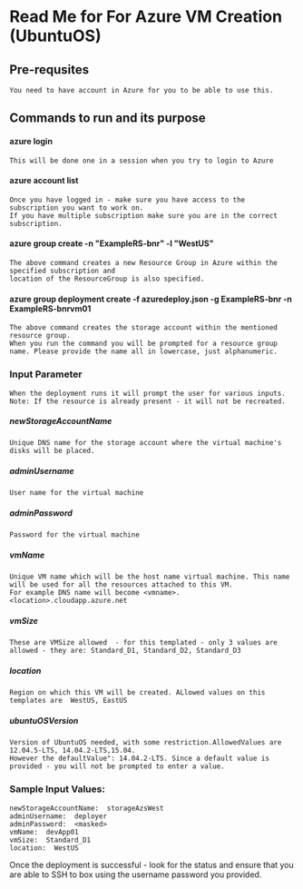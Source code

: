 # Read Me for For Azure VM Creation (UbuntuOS)
## Pre-requsites
    You need to have account in Azure for you to be able to use this.
## Commands to run and its purpose
#### azure login
    This will be done one in a session when you try to login to Azure
#### azure account list
    Once you have logged in - make sure you have access to the subscription you want to work on. 
    If you have multiple subscription make sure you are in the correct subscription.     
#### azure group create -n "ExampleRS-bnr" -l "WestUS"
    The above command creates a new Resource Group in Azure within the specified subscription and 
    location of the ResourceGroup is also specified.
#### azure group deployment create -f azuredeploy.json -g ExampleRS-bnr -n ExampleRS-bnrvm01
    The above command creates the storage account within the mentioned resource group. 
    When you run the command you will be prompted for a resource group name. Please provide the name all in lowercase, just alphanumeric.

### Input Parameter 
    When the deployment runs it will prompt the user for various inputs.
    Note: If the resource is already present - it will not be recreated.

##### _newStorageAccountName_ 
    Unique DNS name for the storage account where the virtual machine's disks will be placed. 
##### _adminUsername_
    User name for the virtual machine
##### _adminPassword_
    Password for the virtual machine
##### _vmName_
    Unique VM name which will be the host name virtual machine. This name will be used for all the resources attached to this VM.
    For example DNS name will become <vmname>.<location>.cloudapp.azure.net
##### _vmSize_
    These are VMSize allowed  - for this templated - only 3 values are allowed - they are: Standard_D1, Standard_D2, Standard_D3
##### _location_
    Region on which this VM will be created. ALlowed values on this templates are  WestUS, EastUS
##### _ubuntuOSVersion_
    Version of UbuntuOS needed, with some restriction.AllowedValues are  12.04.5-LTS, 14.04.2-LTS,15.04. 
    However the defaultValue": 14.04.2-LTS. Since a default value is provided - you will not be prompted to enter a value.
### Sample Input Values:
    newStorageAccountName:  storageAzsWest
    adminUsername:  deployer
    adminPassword:  <masked>
    vmName:  devApp01
    vmSize:  Standard_D1
    location:  WestUS   

Once the deployment is successful - look for the status and ensure that you are able to SSH to box using 
the username password you provided.
